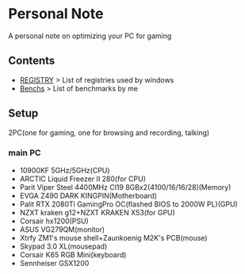 # Personal Note
A personal note on optimizing your PC for gaming
## Contents
- [REGISTRY](/CONTENTS/REGISTRY/) > List of registries used by windows
- [Benchs](/CONTENTS/Benchs) > List of benchmarks by me
## Setup
2PC(one for gaming, one for browsing and recording, talking)
### main PC
- 10900KF 5GHz/5GHz(CPU)
- ARCTIC Liquid Freezer II 280(for CPU)
- Parit Viper Steel 4400MHz Cl19 8GBx2(4100/16/16/28)(Memory)
- EVGA Z490 DARK KINGPIN(Motherboard)
- Palit RTX 2080Ti GamingPro OC(flashed BIOS to 2000W PL)(GPU)
- NZXT kraken g12+NZXT KRAKEN X53(for GPU)
- Corsair hx1200(PSU)
- ASUS VG279QM(monitor)
- Xtrfy ZM1's mouse shell+Zaunkoenig M2K's PCB(mouse)
- Skypad 3.0 XL(mousepad)
- Corsair K65 RGB Mini(keyboard)
- Sennheiser GSX1200

